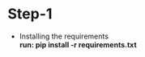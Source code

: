 <html>
  <head>
  </head>
  <body>
    <h1>Step-1</h1>
    <ul>
      <li>Installing the requirements</li>
      <b>run: pip install -r requirements.txt</b>
    </ul>
  </body>
</html>
